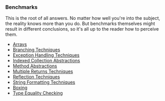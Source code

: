 ### Benchmarks

This is the root of all answers. No matter how well you're into the subject,
the reality knows more than you do. But benchmarks themselves might result in
different conclusions, so it's all up to the reader how to perceive them.

- [Arrays](./Arrays)
- [Branching Techniques](./BranchingTechniques)
- [Exception Handling Techniques](./ExceptionHandlingTechniques)
- [Indexed Collection Abstractions](./IndexedCollectionAbstractions)
- [Method Abstractions](./MethodAbstractions)
- [Multiple Returns Techniques](./MultipleReturnsTechniques)
- [Reflection Techniques](./ReflectionTechniques)
- [String Formatting Techniques](./StringFormattingTechniques)
- [Boxing](./Boxing)
- [Type Equality Checking](./TypeEqualityChecking)
